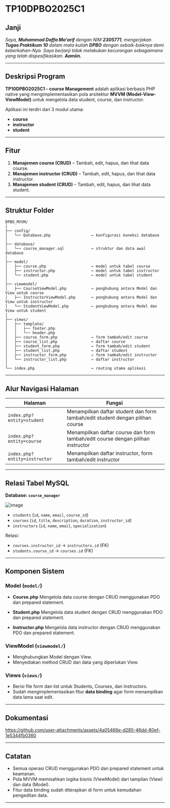 # TP10DPBO2025C1

## Janji

*Saya, **Muhammad Daffa Ma'arif** dengan NIM **2305771**, mengerjakan **Tugas Praktikum 10** dalam mata kuliah **DPBO** dengan sebaik-baiknya demi keberkahan-Nya.
Saya berjanji tidak melakukan kecurangan sebagaimana yang telah dispesifikasikan. **Aamiin.***

---

## Deskripsi Program

**TP10DPBO2025C1 - course Management** adalah aplikasi berbasis PHP native yang mengimplementasikan pola arsitektur **MVVM (Model-View-ViewModel)** untuk mengelola data student, course, dan instructor.

Aplikasi ini terdiri dari 3 modul utama:

* **course**
* **instructor**
* **student**

---

## Fitur

1. **Manajemen course (CRUD)** – Tambah, edit, hapus, dan lihat data course.
2. **Manajemen instructor (CRUD)** – Tambah, edit, hapus, dan lihat data instructor.
3. **Manajemen student (CRUD)** – Tambah, edit, hapus, dan lihat data student.

---

## Struktur Folder

```
DPBO_MVVM/
│
├── config/
│   └── Database.php                  ← konfigurasi koneksi database
│
├── database/
│   └── course_manager.sql            ← struktur dan data awal database
│
├── model/
│   ├── course.php                    ← model untuk tabel course
│   ├── instructor.php                ← model untuk tabel instructor
│   └── student.php                   ← model untuk tabel student
│
├── viewmodel/
│   ├── CourseViewModel.php           ← penghubung antara Model dan View untuk course
│   ├── InstructorViewModel.php       ← penghubung antara Model dan View untuk instructor
│   └── StudentViewModel.php          ← penghubung antara Model dan View untuk student
│
├── views/
│   ├── template/
│   │   ├── footer.php              
│   │   └── header.php  
│   ├── course_form.php               ← form tambah/edit course
│   ├── course_list.php               ← daftar course
│   ├── student_form.php              ← form tambah/edit student
│   ├── student_list.php              ← daftar student
│   ├── instructor_form.php           ← form tambah/edit instructor
│   └── instructor_list.php           ← daftar instructor
│
└── index.php                         ← routing utama aplikasi
```

---

## Alur Navigasi Halaman

| Halaman                   | Fungsi                                                                            |
| ------------------------- | --------------------------------------------------------------------------------- |
| `index.php?entity=student`  | Menampilkan daftar student dan form tambah/edit student dengan pilihan course            |
| `index.php?entity=course`  | Menampilkan daftar course dan form tambah/edit course dengan pilihan instructor           |
| `index.php?entity=instructor` | Menampilkan daftar instructor, form tambah/edit instructor |

---

## Relasi Tabel MySQL

**Database: `course_manager`**

![image](https://github.com/user-attachments/assets/fd92d1e1-cde0-42e1-ab3e-96c37680df4f)


* `students` (`id`, `name`, `email`, `course_id`)
* `courses` (`id`, `title`, `description`, `duration`, `instructor_id`)
* `instructors` (`id`, `name`, `email`, `specialization`)

Relasi:

* `courses.instructor_id` → `instructors.id` (FK)
* `students.course_id` → `courses.id` (FK)

---

## Komponen Sistem

### Model (`model/`)

* **Course.php**
  Mengelola data course dengan CRUD menggunakan PDO dan prepared statement.

* **Student.php**
  Mengelola data student dengan CRUD menggunakan PDO dan prepared statement.

* **Instructor.php**
  Mengelola data instructor dengan CRUD menggunakan PDO dan prepared statement.

### ViewModel (`viewmodel/`)

* Menghubungkan Model dengan View.
* Menyediakan method CRUD dan data yang diperlukan View.

### Views (`views/`)

* Berisi file form dan list untuk Students, Courses, dan Instructors.
* Sudah mengimplementasikan fitur **data binding** agar form menampilkan data lama saat edit.

---

## Dokumentasi


https://github.com/user-attachments/assets/4a05466e-d285-46dd-80ef-1e5344fb0360


---

## Catatan

* Semua operasi CRUD menggunakan PDO dan prepared statement untuk keamanan.
* Pola MVVM memisahkan logika bisnis (ViewModel) dari tampilan (View) dan data (Model).
* Fitur data binding sudah diterapkan di form untuk kemudahan pengeditan data.

---

